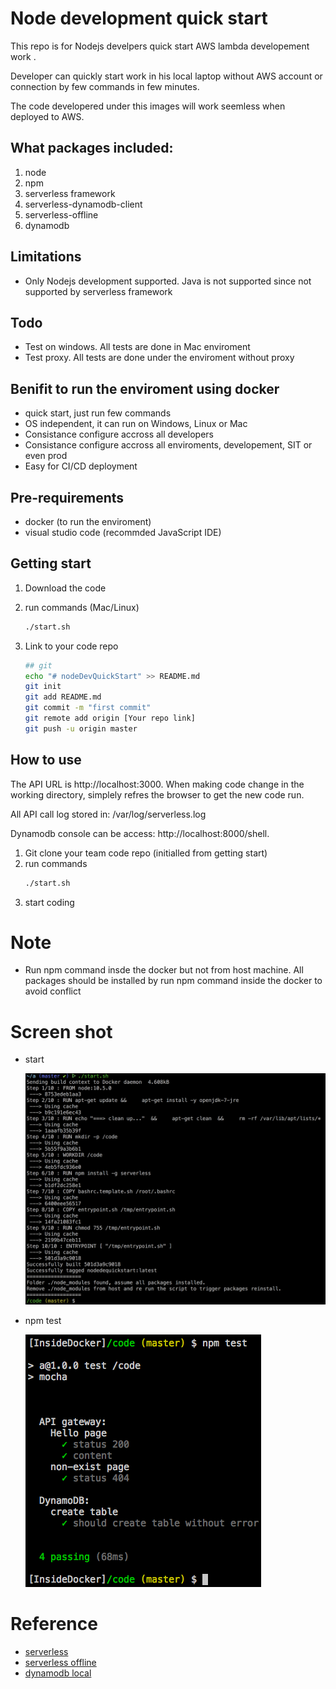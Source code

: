 # Node development quick start
This repo is for Nodejs develpers quick start AWS lambda developement work .

Developer can quickly start work in his local laptop without AWS account or connection by few commands in few minutes. 

The code developered under this images will work seemless when deployed to AWS.

## What packages included:
1. node
2. npm
3. serverless framework
5. serverless-dynamodb-client
6. serverless-offline
7. dynamodb

## Limitations
- Only Nodejs development supported. Java is not supported since not supported by serverless framework

## Todo
- Test on windows. All tests are done in Mac enviroment
- Test proxy. All tests are done under the enviroment without proxy

## Benifit to run the enviroment using docker
- quick start, just run few commands
- OS independent, it can run on Windows, Linux or Mac
- Consistance configure accross all developers
- Consistance configure accross all enviroments, developement, SIT or even prod
- Easy for CI/CD deployment

## Pre-requirements
- docker (to run the enviroment)
- visual studio code (recommded JavaScript IDE)

## Getting start
1. Download the code
2. run commands (Mac/Linux)
    ```bash
    ./start.sh
    ```
3. Link to your code repo

    ```bash
    ## git
    echo "# nodeDevQuickStart" >> README.md
    git init
    git add README.md
    git commit -m "first commit"
    git remote add origin [Your repo link]
    git push -u origin master
    ```

## How to use

The API URL is http://localhost:3000. When making code change in the working directory, simplely refres the browser to get the new code run.

All API call log stored in: /var/log/serverless.log

Dynamodb console can be access: http://localhost:8000/shell.

1. Git clone your team code repo (initialled from getting start)
2. run commands
    ```bash
    ./start.sh
    ```
3. start coding

# Note
- Run npm command insde the docker but not from host machine. All packages should be installed by run npm command inside the docker to avoid conflict

# Screen shot
- start

    ![start](doc/start.png)

- npm test

    ![npm test](doc/npmtest.png)

# Reference
- [serverless](https://serverless.com/)
- [serverless offline](https://www.npmjs.com/package/serverless-offline)
- [dynamodb local](https://docs.aws.amazon.com/amazondynamodb/latest/developerguide/DynamoDBLocal.html)
